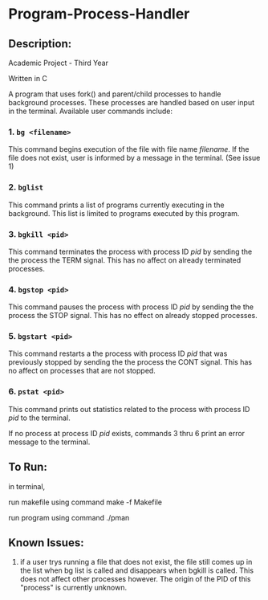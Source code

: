 # Program-Process-Handler
## Description:
Academic Project - Third Year

Written in C

A program that uses fork() and parent/child processes to handle background processes. These processes are handled based on user input in the terminal. Available user commands include:

### 1. ``` bg <filename> ```
This command begins execution of the file with file name *filename*. If the file does not exist, user is informed by a message in the terminal. (See issue 1)

### 2. ``` bglist ```
This command prints a list of programs currently executing in the background. This list is limited to programs executed by this program.

### 3. ``` bgkill <pid> ```
This command terminates the process with process ID *pid* by sending the the process the TERM signal. This has no affect on already terminated processes.

### 4. ``` bgstop <pid> ``` 
This command pauses the process with process ID *pid* by sending the the process the STOP signal. This has no effect on already stopped processes.

### 5. ``` bgstart <pid> ``` 
This command restarts a the process with process ID *pid* that was previously stopped by sending the the process the CONT signal. This has no affect on processes that are not stopped.

### 6. ``` pstat <pid> ```
This command prints out statistics related to the process with process ID *pid* to the terminal.

If no process at process ID *pid* exists, commands 3 thru 6 print an error message to the terminal.

## To Run:
in terminal,

run makefile using command
	make -f Makefile
 
run program using command
	./pman
	
## Known Issues:
1. if a user trys running a file that does not exist, the file still comes up in the list when bg list is called and disappears when bgkill is called. This does not affect other processes however. The origin of the PID of this "process" is currently unknown.
